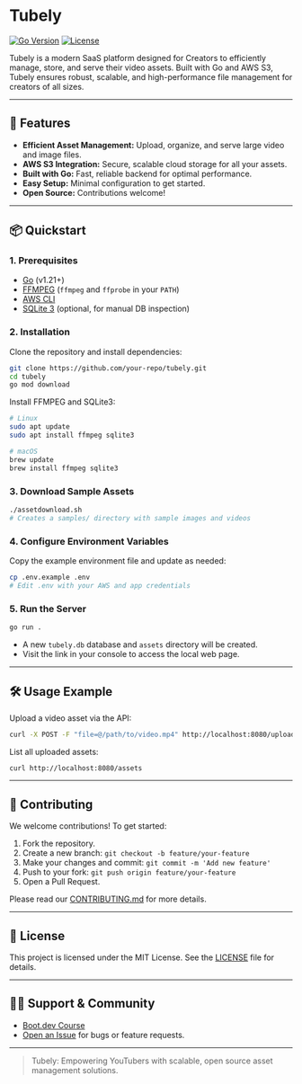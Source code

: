 # Tubely

[![Go Version](https://img.shields.io/badge/Go-1.21%2B-blue.svg)](https://golang.org/)
[![License](https://img.shields.io/badge/license-MIT-green.svg)](LICENSE)

Tubely is a modern SaaS platform designed for Creators to efficiently manage, store, and serve their video assets. Built with Go and AWS S3, Tubely ensures robust, scalable, and high-performance file management for creators of all sizes.

---

## 🚀 Features

-   **Efficient Asset Management:** Upload, organize, and serve large video and image files.
-   **AWS S3 Integration:** Secure, scalable cloud storage for all your assets.
-   **Built with Go:** Fast, reliable backend for optimal performance.
-   **Easy Setup:** Minimal configuration to get started.
-   **Open Source:** Contributions welcome!

---

## 📦 Quickstart

### 1. Prerequisites

-   [Go](https://golang.org/doc/install) (v1.21+)
-   [FFMPEG](https://ffmpeg.org/download.html) (`ffmpeg` and `ffprobe` in your `PATH`)
-   [AWS CLI](https://docs.aws.amazon.com/cli/latest/userguide/getting-started-install.html)
-   [SQLite 3](https://www.sqlite.org/download.html) (optional, for manual DB inspection)

### 2. Installation

Clone the repository and install dependencies:

```bash
git clone https://github.com/your-repo/tubely.git
cd tubely
go mod download
```

Install FFMPEG and SQLite3:

```bash
# Linux
sudo apt update
sudo apt install ffmpeg sqlite3

# macOS
brew update
brew install ffmpeg sqlite3
```

### 3. Download Sample Assets

```bash
./assetdownload.sh
# Creates a samples/ directory with sample images and videos
```

### 4. Configure Environment Variables

Copy the example environment file and update as needed:

```bash
cp .env.example .env
# Edit .env with your AWS and app credentials
```

### 5. Run the Server

```bash
go run .
```

-   A new `tubely.db` database and `assets` directory will be created.
-   Visit the link in your console to access the local web page.

---

## 🛠️ Usage Example

Upload a video asset via the API:

```bash
curl -X POST -F "file=@/path/to/video.mp4" http://localhost:8080/upload
```

List all uploaded assets:

```bash
curl http://localhost:8080/assets
```

---

## 🤝 Contributing

We welcome contributions! To get started:

1. Fork the repository.
2. Create a new branch: `git checkout -b feature/your-feature`
3. Make your changes and commit: `git commit -m 'Add new feature'`
4. Push to your fork: `git push origin feature/your-feature`
5. Open a Pull Request.

Please read our [CONTRIBUTING.md](CONTRIBUTING.md) for more details.

---

## 📄 License

This project is licensed under the MIT License. See the [LICENSE](LICENSE) file for details.

---

## 🙋‍♂️ Support & Community

-   [Boot.dev Course](https://boot.dev/courses/learn-file-storage-golang)
-   [Open an Issue](https://github.com/your-repo/tubely/issues) for bugs or feature requests.

---

> Tubely: Empowering YouTubers with scalable, open source asset management solutions.
